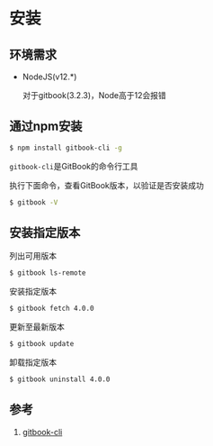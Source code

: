 # 安装



## 环境需求

- NodeJS(v12.*)

  对于gitbook(3.2.3)，Node高于12会报错

## 通过npm安装

```bash
$ npm install gitbook-cli -g
```

`gitbook-cli`是GitBook的命令行工具

执行下面命令，查看GitBook版本，以验证是否安装成功

```bash
$ gitbook -V
```

## 安装指定版本

列出可用版本

```bash
$ gitbook ls-remote
```

安装指定版本

```bash
$ gitbook fetch 4.0.0
```

更新至最新版本

```bash
$ gitbook update
```

卸载指定版本

```bash
$ gitbook uninstall 4.0.0
```







## 参考

1. [gitbook-cli](https://github.com/GitbookIO/gitbook-cli)
